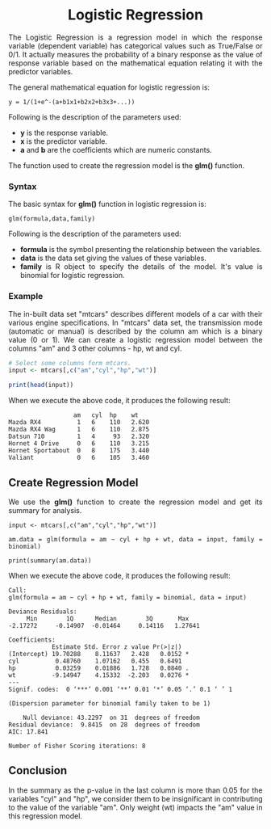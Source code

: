<div align='justify'>

# <div align='center'>Logistic Regression</div>

The Logistic Regression is a regression model in which the response variable (dependent variable) has categorical values such as True/False or 0/1. It actually measures the probability of a binary response as the value of response variable based on the mathematical equation relating it with the predictor variables.

The general mathematical equation for logistic regression is:

```
y = 1/(1+e^-(a+b1x1+b2x2+b3x3+...))
```

Following is the description of the parameters used:

- __y__ is the response variable.
- __x__ is the predictor variable.
- __a__ and __b__ are the coefficients which are numeric constants.

The function used to create the regression model is the **glm()** function.

### Syntax

The basic syntax for **glm()** function in logistic regression is:

```
glm(formula,data,family)
```

Following is the description of the parameters used:

- **formula** is the symbol presenting the relationship between the variables.
- **data** is the data set giving the values of these variables.
- **family** is R object to specify the details of the model. It's value is binomial for logistic regression.

### Example

The in-built data set "mtcars" describes different models of a car with their various engine specifications. In "mtcars" data set, the transmission mode (automatic or manual) is described by the column am which is a binary value (0 or 1). We can create a logistic regression model between the columns "am" and 3 other columns - hp, wt and cyl.

```r
# Select some columns form mtcars.
input <- mtcars[,c("am","cyl","hp","wt")]

print(head(input))
```

When we execute the above code, it produces the following result:

```
                  am   cyl  hp    wt
Mazda RX4          1   6    110   2.620
Mazda RX4 Wag      1   6    110   2.875
Datsun 710         1   4     93   2.320
Hornet 4 Drive     0   6    110   3.215
Hornet Sportabout  0   8    175   3.440
Valiant            0   6    105   3.460
```

## Create Regression Model

We use the **glm()** function to create the regression model and get its summary for analysis.

```
input <- mtcars[,c("am","cyl","hp","wt")]

am.data = glm(formula = am ~ cyl + hp + wt, data = input, family = binomial)

print(summary(am.data))
```

When we execute the above code, it produces the following result:

```
Call:
glm(formula = am ~ cyl + hp + wt, family = binomial, data = input)

Deviance Residuals: 
     Min        1Q      Median        3Q       Max  
-2.17272     -0.14907  -0.01464     0.14116   1.27641  

Coefficients:
            Estimate Std. Error z value Pr(>|z|)  
(Intercept) 19.70288    8.11637   2.428   0.0152 *
cyl          0.48760    1.07162   0.455   0.6491  
hp           0.03259    0.01886   1.728   0.0840 .
wt          -9.14947    4.15332  -2.203   0.0276 *
---
Signif. codes:  0 ‘***’ 0.001 ‘**’ 0.01 ‘*’ 0.05 ‘.’ 0.1 ‘ ’ 1

(Dispersion parameter for binomial family taken to be 1)

    Null deviance: 43.2297  on 31  degrees of freedom
Residual deviance:  9.8415  on 28  degrees of freedom
AIC: 17.841

Number of Fisher Scoring iterations: 8
````

## Conclusion

In the summary as the p-value in the last column is more than 0.05 for the variables "cyl" and "hp", we consider them to be insignificant in contributing to the value of the variable "am". Only weight (wt) impacts the "am" value in this regression model.

</div>
